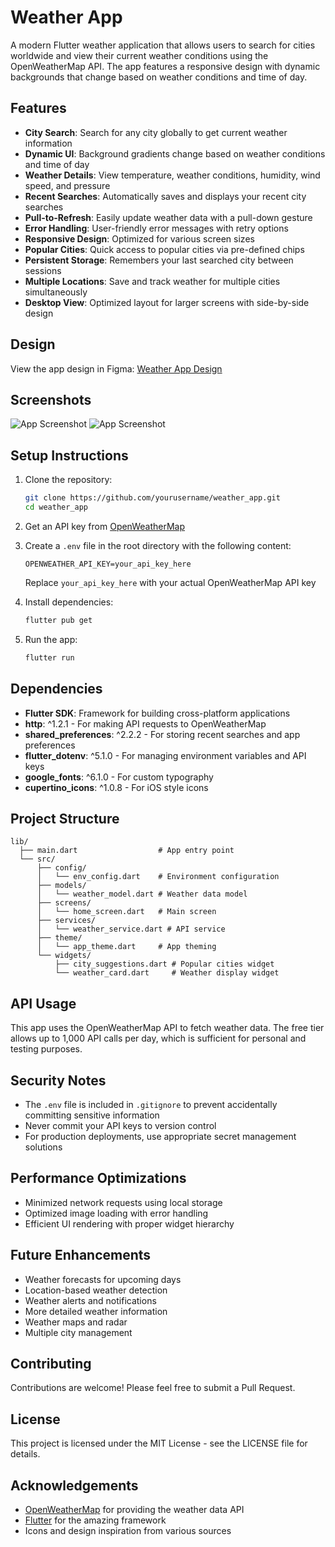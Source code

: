 # Weather App

A modern Flutter weather application that allows users to search for cities worldwide and view their current weather conditions using the OpenWeatherMap API. The app features a responsive design with dynamic backgrounds that change based on weather conditions and time of day.

## Features

- **City Search**: Search for any city globally to get current weather information
- **Dynamic UI**: Background gradients change based on weather conditions and time of day
- **Weather Details**: View temperature, weather conditions, humidity, wind speed, and pressure
- **Recent Searches**: Automatically saves and displays your recent city searches
- **Pull-to-Refresh**: Easily update weather data with a pull-down gesture
- **Error Handling**: User-friendly error messages with retry options
- **Responsive Design**: Optimized for various screen sizes
- **Popular Cities**: Quick access to popular cities via pre-defined chips
- **Persistent Storage**: Remembers your last searched city between sessions
- **Multiple Locations**: Save and track weather for multiple cities simultaneously
- **Desktop View**: Optimized layout for larger screens with side-by-side design

## Design

View the app design in Figma:
[Weather App Design](https://www.figma.com/design/JSNOHmkDaL3I6OzARvKxW3/Untitled?node-id=0-1&t=MJrz8xYZJeVzAgBC-1)

## Screenshots
![App Screenshot](assets/screenshots/Screenshot%202025-07-03%20222451.png)
![App Screenshot](assets/screenshots/Screenshot%202025-07-03%20222530.png)



## Setup Instructions

1. Clone the repository:
   ```bash
   git clone https://github.com/yourusername/weather_app.git
   cd weather_app
   ```

2. Get an API key from [OpenWeatherMap](https://openweathermap.org/api)

3. Create a `.env` file in the root directory with the following content:
   ```
   OPENWEATHER_API_KEY=your_api_key_here
   ```
   Replace `your_api_key_here` with your actual OpenWeatherMap API key

4. Install dependencies:
   ```bash
   flutter pub get
   ```

5. Run the app:
   ```bash
   flutter run
   ```

## Dependencies

- **Flutter SDK**: Framework for building cross-platform applications
- **http**: ^1.2.1 - For making API requests to OpenWeatherMap
- **shared_preferences**: ^2.2.2 - For storing recent searches and app preferences
- **flutter_dotenv**: ^5.1.0 - For managing environment variables and API keys
- **google_fonts**: ^6.1.0 - For custom typography
- **cupertino_icons**: ^1.0.8 - For iOS style icons

## Project Structure

```
lib/
  ├── main.dart                  # App entry point
  └── src/
      ├── config/
      │   └── env_config.dart    # Environment configuration
      ├── models/
      │   └── weather_model.dart # Weather data model
      ├── screens/
      │   └── home_screen.dart   # Main screen
      ├── services/
      │   └── weather_service.dart # API service
      ├── theme/
      │   └── app_theme.dart     # App theming
      └── widgets/
          ├── city_suggestions.dart # Popular cities widget
          └── weather_card.dart     # Weather display widget
```

## API Usage

This app uses the OpenWeatherMap API to fetch weather data. The free tier allows up to 1,000 API calls per day, which is sufficient for personal and testing purposes.

## Security Notes

- The `.env` file is included in `.gitignore` to prevent accidentally committing sensitive information
- Never commit your API keys to version control
- For production deployments, use appropriate secret management solutions

## Performance Optimizations

- Minimized network requests using local storage
- Optimized image loading with error handling
- Efficient UI rendering with proper widget hierarchy

## Future Enhancements

- Weather forecasts for upcoming days
- Location-based weather detection
- Weather alerts and notifications
- More detailed weather information
- Weather maps and radar
- Multiple city management

## Contributing

Contributions are welcome! Please feel free to submit a Pull Request.

## License

This project is licensed under the MIT License - see the LICENSE file for details.

## Acknowledgements

- [OpenWeatherMap](https://openweathermap.org/) for providing the weather data API
- [Flutter](https://flutter.dev/) for the amazing framework
- Icons and design inspiration from various sources